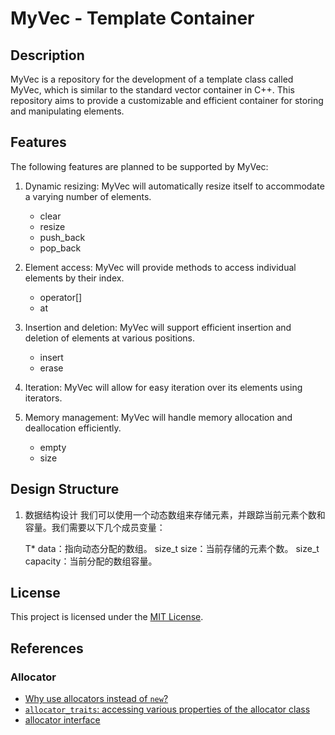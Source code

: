 # MyVec - Template Container

## Description
MyVec is a repository for the development of a template class called MyVec, which is similar to the standard vector container in C++. This repository aims to provide a customizable and efficient container for storing and manipulating elements.

## Features
The following features are planned to be supported by MyVec:

1. Dynamic resizing: MyVec will automatically resize itself to accommodate a varying number of elements.
    - clear
    - resize
    - push_back
    - pop_back
2. Element access: MyVec will provide methods to access individual elements by their index.
    - operator[]
    - at
3. Insertion and deletion: MyVec will support efficient insertion and deletion of elements at various positions.
    - insert
    - erase

4. Iteration: MyVec will allow for easy iteration over its elements using iterators.
5. Memory management: MyVec will handle memory allocation and deallocation efficiently.
    - empty
    - size
## Design Structure

1. 数据结构设计
    我们可以使用一个动态数组来存储元素，并跟踪当前元素个数和容量。我们需要以下几个成员变量：

    T* data：指向动态分配的数组。
    size_t size：当前存储的元素个数。
    size_t capacity：当前分配的数组容量。
## License
This project is licensed under the [MIT License](LICENSE).


## References

### Allocator
- [Why use allocators instead of `new`?](https://stackoverflow.com/questions/5628059/c-stl-allocator-vs-operator-new)
- [`allocator_traits`: accessing various properties of the allocator class](https://en.cppreference.com/w/cpp/memory/allocator_traits)
- [allocator interface](https://en.cppreference.com/w/cpp/memory/allocator)
